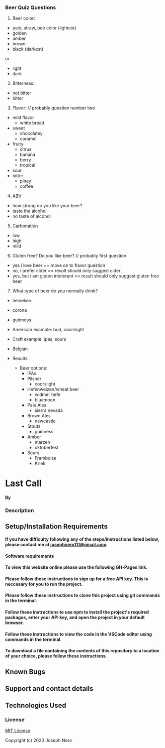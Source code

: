 ### Beer Quiz Questions

1. Beer color:

- pale, straw, pee color (lightest)
- golden
- amber
- brown
- black (darkest)

or

- light
- dark

2. Bitterness:

- not bitter
- bitter

3. Flavor: // probably question number two

- mild flavor
  - white bread
- sweet
  - chocolatey
  - caramel
- fruity
  - citrus
  - banana
  - berry
  - tropical
- sour
- bitter
  - piney
  - coffee

4. ABV

- how strong do you like your beer?
- taste the alcohol
- no taste of alcohol

5. Carbonation

- low
- high
- mild

6. Gluten free? Do you like beer? // probably first question

- yes i love beer == move on to flavor question
- no, i prefer cider == result should only suggest cider
- yes, but i am gluten intolerant == result should only suggest gluten free beer

7. What type of beer do you normally drink?

- heineken
- corona
- guinness
- American example: bud, coorslight
- Craft example: ipas, sours
- Belgian

- Results

  - Beer options:
    - IPAs
    - Pilsner
      - coorslight
    - Hefenweizen/wheat beer
      - widmer hefe
      - bluemoon
    - Pale Ales
      - sierra nevada
    - Brown Ales
      - newcastle
    - Stouts
      - guinness
    - Amber
      - marzen
      - oktoberfest
    - Sours
      - Framboise
      - Kriek

# Last Call

####

#### By

### Description

## Setup/Installation Requirements

#### If you have difficulty following any of the steps/instructions listed below, please contact me at josephnero111@gmail.com

#### Software requirements

#### To view this website online please use the following GH-Pages link:

#### Please follow these instructions to sign up for a free API key. This is neccesary for you to run the project.

#### Please follow these instructions to clone this project using git commands in the terminal.

#### Follow these instructions to use npm to install the project's required packages, enter your API key, and open the project in your default browser.

#### Follow these instructions to view the code in the VSCode editor using commands in the terminal.

#### To download a file containing the contents of this repository to a location of your choice, please follow these instructions.

## Known Bugs

## Support and contact details

## Technologies Used

### License

[MIT License](https://choosealicense.com/licenses/mit/)

Copyright (c) 2020 Joseph Nero

